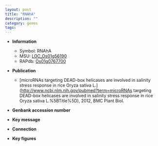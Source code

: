 ```yaml
---
layout: post
title: "RNAhA"
description: ""
category: genes
tags: 
---
```


* **Information**  
    + Symbol: RNAhA  
    + MSU: [LOC_Os01g56190](http://rice.plantbiology.msu.edu/cgi-bin/ORF_infopage.cgi?orf=LOC_Os01g56190)  
    + RAPdb: [Os01g0767700](http://rapdb.dna.affrc.go.jp/viewer/gbrowse_details/irgsp1?name=Os01g0767700)  

* **Publication**  
    + [microRNAs targeting DEAD-box helicases are involved in salinity stress response in rice Oryza sativa L.](http://www.ncbi.nlm.nih.gov/pubmed?term=microRNAs targeting DEAD-box helicases are involved in salinity stress response in rice Oryza sativa L.%5BTitle%5D), 2012, BMC Plant Biol.

* **Genbank accession number**  

* **Key message**  

* **Connection**  

* **Key figures**  


